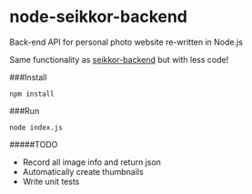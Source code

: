 # node-seikkor-backend
Back-end API for personal photo website re-written in Node.js

Same functionality as [seikkor-backend](https://github.com/asherjames/seikkor-backend) but with less code!

###Install
```
npm install
```

###Run
```
node index.js
```

#####TODO

- Record all image info and return json
- Automatically create thumbnails
- Write unit tests
